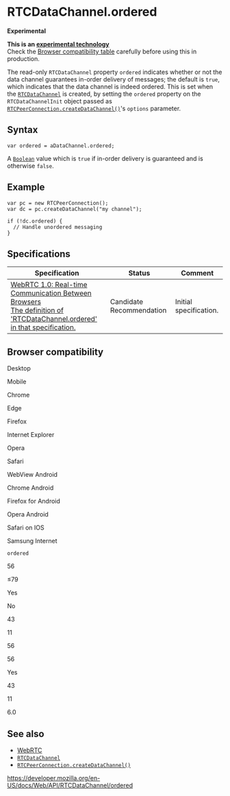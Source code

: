 RTCDataChannel.ordered
======================

**Experimental**

**This is an [experimental technology](https://developer.mozilla.org/en-US/docs/MDN/Guidelines/Conventions_definitions#experimental)**  
Check the [Browser compatibility table](#browser_compatibility) carefully before using this in production.

The read-only `RTCDataChannel` property `ordered` indicates whether or not the data channel guarantees in-order delivery of messages; the default is `true`, which indicates that the data channel is indeed ordered. This is set when the [`RTCDataChannel`](../rtcdatachannel) is created, by setting the `ordered` property on the `RTCDataChannelInit` object passed as [`RTCPeerConnection.createDataChannel()`](../rtcpeerconnection/createdatachannel)'s `options` parameter.

Syntax
------

    var ordered = aDataChannel.ordered;

A [`Boolean`](https://developer.mozilla.org/en-US/docs/Web/JavaScript/Reference/Global_Objects/Boolean) value which is `true` if in-order delivery is guaranteed and is otherwise `false`.

Example
-------

    var pc = new RTCPeerConnection();
    var dc = pc.createDataChannel("my channel");

    if (!dc.ordered) {
      // Handle unordered messaging
    }

Specifications
--------------

<table><thead><tr class="header"><th>Specification</th><th>Status</th><th>Comment</th></tr></thead><tbody><tr class="odd"><td><a href="https://w3c.github.io/webrtc-pc/#dom-datachannel-ordered">WebRTC 1.0: Real-time Communication Between Browsers<br />
<span class="small">The definition of 'RTCDataChannel.ordered' in that specification.</span></a></td><td><span class="spec-cr">Candidate Recommendation</span></td><td>Initial specification.</td></tr></tbody></table>

Browser compatibility
---------------------

Desktop

Mobile

Chrome

Edge

Firefox

Internet Explorer

Opera

Safari

WebView Android

Chrome Android

Firefox for Android

Opera Android

Safari on IOS

Samsung Internet

`ordered`

56

≤79

Yes

No

43

11

56

56

Yes

43

11

6.0

See also
--------

-   [WebRTC](../webrtc_api)
-   [`RTCDataChannel`](../rtcdatachannel)
-   [`RTCPeerConnection.createDataChannel()`](../rtcpeerconnection/createdatachannel)

<a href="https://developer.mozilla.org/en-US/docs/Web/API/RTCDataChannel/ordered" class="_attribution-link">https://developer.mozilla.org/en-US/docs/Web/API/RTCDataChannel/ordered</a>
